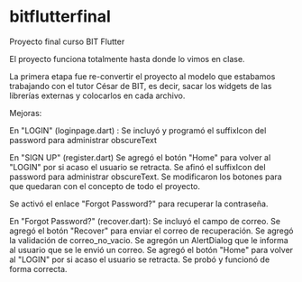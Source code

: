 # bitflutterfinal

Proyecto final curso BIT Flutter

El proyecto funciona totalmente hasta donde lo vimos en clase.

La primera etapa fue re-convertir el proyecto al modelo que estabamos trabajando con el tutor César de BIT, es decir, sacar los widgets de las librerías externas y colocarlos en cada archivo.

Mejoras:

En "LOGIN" (loginpage.dart) :
  Se incluyó y programó el suffixIcon del password para administrar obscureText

En "SIGN UP" (register.dart)
 Se agregó el botón "Home" para volver al "LOGIN" por si acaso el usuario se retracta.
 Se afinó el suffixIcon del password para administrar obscureText.
 Se modificaron los botones para que quedaran con el concepto de todo el proyecto.

Se activó el enlace "Forgot Password?" para recuperar la contraseña.

En "Forgot Password?" (recover.dart):
  Se incluyó el campo de correo.
  Se agregó el botón "Recover" para enviar el correo de recuperación.
  Se agregó la validación de correo_no_vacio.
  Se agregón un AlertDialog que le informa al usuario que se le envió un correo.
  Se agregó el botón "Home" para volver al "LOGIN" por si acaso el usuario se retracta.
  Se probó y funcionó de forma correcta.
